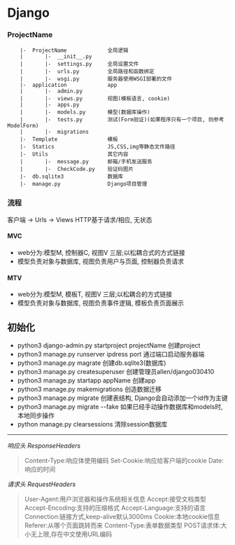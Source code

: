 # Django
### ProjectName
        |-  ProjectName             全局逻辑
        |       |-  __init__.py
        |       |-  settings.py     全局设置文件
        |       |-  urls.py         全局路径和函数绑定
        |       |-  wsgi.py         服务器使用WSGI部署的文件
        |-  application             app
        |       |-  admin.py
        |       |-  views.py        视图(模板语言, cookie)
        |       |-  apps.py
        |       |-  models.py       模型(数据库操作)
        |       |-  tests.py        测试(Form验证)(如果程序只有一个项目, 则参考ModelForm)
        |       |-  migrations
        |-  Template                模板
        |-  Statics                 JS,CSS,img等静态文件路径
        |-  Utils                   其它内容
        |       |-  message.py      邮箱/手机发送服务
        |       |-  CheckCode.py    验证码图片
        |-  db.sqlite3              数据库
        |-  manage.py               Django项目管理

### 流程
客户端 -> Urls -> Views
HTTP基于请求/相应, 无状态

#### MVC
* web分为:模型M, 控制器C, 视图V 三层;以松耦合式的方式链接
* 模型负责对象与数据库, 视图负责用户与页面, 控制器负责请求

#### MTV
* web分为:模型M, 模板T, 视图V 三层;以松耦合的方式链接
* 模型负责对象与数据库, 视图负责事件逻辑, 模板负责页面展示

## 初始化
* python3 django-admin.py startproject projectName 创建project
* python3 manage.py runserver ipdress port   通过端口启动服务器端
* python3 manage.py magrate    创建db.sqlite3(数据库)
* python3 manage.py createsuperuser     创建管理员allen/django030410
* python3 manage.py startapp appName   创建app
* python3 manage.py makemigrations 创造数据迁移
* python3 manage.py migrate 创建表结构, Django会自动添加一个id作为主键
* python3 manage.py migrate --fake 如果已经手动操作数据库和models时, 本地同步操作
* python manage.py clearsessions 清除session数据库

***

*响应头 ResponseHeaders*
> Content-Type:响应体使用编码
> Set-Cookie:响应给客户端的cookie
> Date:响应的时间

*请求头 RequestHeaders*
> User-Agent:用户浏览器和操作系统相关信息
> Accept:接受文档类型
> Accept-Encoding:支持的压缩格式
> Accept-Language:支持的语言
> Connection:链接方式,keep-alive默认3000ms
> Cookie:本地cookie信息
> Referer:从哪个页面跳转而来
> Content-Type:表单数据类型
> POST请求体:大小无上限,存在中文使用URL编码
